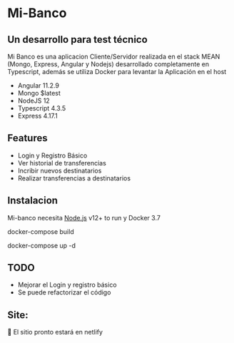# Mi-Banco
## Un desarrollo para test técnico

Mi Banco es una aplicacion Cliente/Servidor realizada en el stack MEAN (Mongo, Express, Angular y Nodejs) desarrollado completamente en Typescript, además se utiliza Docker para levantar la Aplicación en el host

- Angular 11.2.9
- Mongo $latest
- NodeJS 12 
- Typescript 4.3.5
- Express 4.17.1

## Features

- Login y Registro Básico 
- Ver historial de transferencias
- Incribir nuevos destinatarios
- Realizar transferencias a destinatarios 


## Instalacion

Mi-banco necesita [Node.js](https://nodejs.org/) v12+ to run y Docker 3.7

docker-compose build

docker-compose up -d

## TODO

- Mejorar el Login y registro básico
- Se puede refactorizar el código 


## Site:
:construction: El sitio pronto estará en netlify